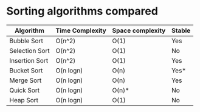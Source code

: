 # Sorting algorithms compared

| Algorithm      | Time Complexity | Space complexity | Stable |
|----------------|-----------------|------------------|--------|
| Bubble Sort    | O(n^2)          | O(1)             | Yes    |
| Selection Sort | O(n^2)          | O(1)             | No     |
| Insertion Sort | O(n^2)          | O(1)             | Yes    |
| Bucket Sort    | O(n logn)       | O(n)             | Yes*   |
| Merge Sort     | O(n logn)       | O(n)             | Yes    |
| Quick Sort     | O(n logn)       | O(n)*            | No     |
| Heap Sort      | O(n logn)       | O(1)             | No     |